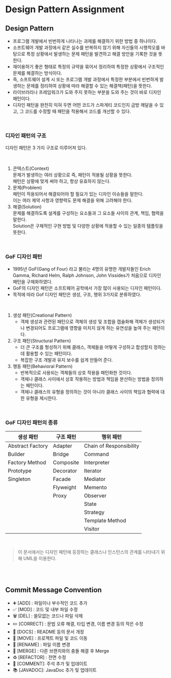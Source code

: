 # Design Pattern Assignment

## Design Pattern
- 프로그램 개발에서 빈번하게 나타나는 과제를 해결하기 위한 방법 중 하나이다.
- 소프트웨어 개발 과정에서 같은 실수를 반복하지 않기 위해 자신들의 시행착오를 바탕으로 특정 상황에서 발생하는 문제 패턴을 발견하고 해결 방안을 기록한 것을 뜻한다.
- 재이용하기 좋은 형태로 특정의 규약을 묶어서 정리하여 특정한 상황에서 구조적인 문제를 해결하는 방식이다.
- 즉, 소프트웨어 설계 시 또는 프로그램 개발 과정에서 특정한 부분에서 빈번하게 발생하는 문제를 정리하여 상황에 따라 해결할 수 있는 해결책(패턴)을 뜻한다.
- 라이브러리나 프레임워크가 도와 주지 못하는 부분을 도와 주는 것이 바로 디자인 패턴이다.
- 디자인 패턴을 완전히 익혀 두면 어떤 코드가 스파게티 코드인지 금방 깨달을 수 있고, 그 코드를 수정할 때 패턴을 적용해서 코드를 개선할 수 있다.

<br/>

### 디자인 패턴의 구조
디자인 패턴은 3 가지 구조로 이루어져 있다.

<br/>

1. 콘텍스트(Context)    
    문제가 발생하는 여러 상황으로 즉, 패턴이 적용될 상황을 뜻한다.    
    패턴은 상황에 맞게 써야 하고, 항상 유효하지 않는다.    
2. 문제(Problem)    
    패턴이 적용되어서 해결되어야 할 필요가 있는 디자인 이슈들을 말한다.    
    이는 여러 제약 사항과 영향력도 문제 해결을 위해 고려해야 한다.    
3. 해결(Solution)    
    문제를 해결하도록 설계를 구성하는 요소들과 그 요소들 사이의 관계, 책임, 협력을 말한다.    
    Solution은 구체적인 구현 방법 및 다양한 상황에 적용할 수 있는 일종의 템플릿을 뜻한다.
    
<br/>

### GoF 디자인 패턴
- 1995년 GoF(Gang of Four) 라고 불리는 4명의 유명한 개발자들인 Erich Gamma, Richard Helm, Ralph Johnson, John Vissides가 처음으로 디자인 패턴을 구체화하였다.
- GoF의 디자인 패턴은 소프트웨어 공학에서 가장 많이 사용되는 디자인 패턴이다.
- 목적에 따라 Gof 디자인 패턴은 생성, 구조, 행위 3가지로 분류하였다.

<br/>

1. 생성 패턴(Creational Pattern)
    - 객체 생성과 관련된 패턴으로 객체의 생성 및 조합을 캡슐화해 객체가 생성되거나 변경되어도 프로그램에 영향을 미치지 않게 하는 유연성을 높여 주는 패턴이다.
2. 구조 패턴(Structural Pattern)
    - 더 큰 구조를 형성하기 위해 클래스, 객체들을 어떻게 구성하고 합성할지 정하는 데 활용할 수 있는 패턴이다.
    - 복잡한 구조 개발과 유지 보수를 쉽게 만들어 준다.
3. 행동 패턴(Behavioral Pattern)
    - 반복적으로 사용되는 객체들의 상호 작용을 패턴화한 것이다.
    - 객체나 클래스 사이에서 상호 작용하는 방법과 책임을 분산하는 방법을 정의하는 패턴이다.
    - 객체나 클래스의 유형을 정의하는 것이 아니라 클래스 사이의 책임과 협력에 대한 유형을 제시한다.

<br/>

### GoF 디자인 패턴의 종류
| 생성 패턴 | 구조 패턴 | 행위 패턴 |
| --- | --- | --- |
| Abstract Factory | Adapter | Chain of Responsibility |
| Builder | Bridge | Command |
| Factory Method | Composite | Interpreter |
| Prototype | Decorator | Iterator |
| Singleton | Facade | Mediator |
|  | Flyweight | Memento |
|  | Proxy | Observer |
|  |  | State |
|  |  | Strategy |
|  |  | Template Method |
|  |  | Visitor |

<br/>

> 이 문서에서는 디자인 패턴에 등장하는 클래스나 인스턴스의 관계를 나타내기 위해 UML을 이용한다. 
>

<br/>
<br/>

## Commit Message Convention
- ➕ [ADD] : 파일이나 부수적인 코드 추가
- ✅ [MOD] : 코드 및 내부 파일 수정
- 🗑 [DEL] : 쓸모없는 코드나 파일 삭제
- ✏️ [CORRECT] : 문법 오류 해결, 타입 변경, 이름 변경 등의 작은 수정
- 📄 [DOCS] : README 등의 문서 개정
- 🚚 [MOVE] : 프로젝트 파일 및 코드 이동
- 🔁 [RENAME] : 파일 이름 변경
- 🔀 [MERGE] : 다른 브랜치와의 충돌 해결 후 Merge
- ♻️ [REFACTOR] : 전면 수정
- 📝 [COMMENT]: 주석 추가 및 업데이트
- 📚 [JAVADOC]: JavaDoc 추가 및 업데이트
